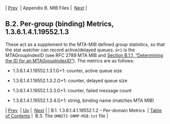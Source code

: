 | [Prev](snmp-mib-per-domain-metrics)  | Appendix B. MIB Files |  [Next](snmp-mib.omniti) |

## B.2. Per-group (binding) Metrics, 1.3.6.1.4.1.19552.1.3

These act as a supplement to the MTA-MIB defined group statistics, so that the stat watcher can record active/delayed queues. `G+1` is the MTAGroupIndexID (see RFC 2789 MTA MIB and [Section B.1.1, “Determining the ID for an MTAGroupIndexID”](snmp-mib-per-domain-metrics#snmp-mib-MTAGroupIndexID "B.1.1. Determining the ID for an MTAGroupIndexID")). The metrics are as follows:

*   1.3.6.1.4.1.19552.1.3.1.G+1: counter, active queue size

*   1.3.6.1.4.1.19552.1.3.2.G+1: counter, delayed queue size

*   1.3.6.1.4.1.19552.1.3.3.G+1: counter, failed message count

*   1.3.6.1.4.1.19552.1.3.4.G+1: string, binding name (matches MTA MIB)

| [Prev](snmp-mib-per-domain-metrics)  | [Up](snmp-mib) |  [Next](snmp-mib.omniti) |
| B.1. 1.3.6.1.4.1.19552.1.2 – Per-domain Metrics  | [Table of Contents](index) |  B.3. The `OMNITI-SNMP-MIB.txt` file |
